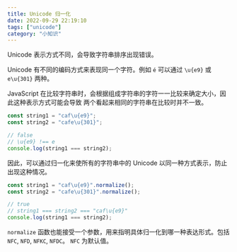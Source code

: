 ```yaml
---
title: Unicode 归一化
date: 2022-09-29 22:19:10
tags: ["unicode"]
category: "小知识"
---
```


Unicode 表示方式不同，会导致字符串排序出现错误。

<!-- more -->

Unicode 有不同的编码方式来表现同一个字符。例如 `é` 可以通过 `\u{e9}` 或 `e\u{301}` 两种。

JavaScript 在比较字符串时，会根据组成字符串的字符一一比较来确定大小，因此这种表示方式可能会导致
两个看起来相同的字符串在比较时并不一致。

```typescript
const string1 = "caf\u{e9}";
const string2 = "cafe\u{301}";

// false
// \u{e9} !== e
console.log(string1 === string2);
```

因此，可以通过归一化来使所有的字符串中的 Unicode 以同一种方式表示，防止出现这种情况。

```typescript
const string1 = "caf\u{e9}".normalize();
const string2 = "cafe\u{301}".normalize();

// true
// string1 === string2 === "caf\u{e9}"
console.log(string1 === string2);
```

`normalize` 函数也能接受一个参数，用来指明具体归一化到哪一种表达形式。包括
`NFC`, `NFD`, `NFKC`, `NFDC`。 `NFC` 为默认值。
